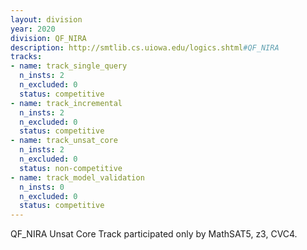 ```yaml
---
layout: division
year: 2020
division: QF_NIRA
description: http://smtlib.cs.uiowa.edu/logics.shtml#QF_NIRA
tracks:
- name: track_single_query
  n_insts: 2
  n_excluded: 0
  status: competitive
- name: track_incremental
  n_insts: 2
  n_excluded: 0
  status: competitive
- name: track_unsat_core
  n_insts: 2
  n_excluded: 0
  status: non-competitive
- name: track_model_validation
  n_insts: 0
  n_excluded: 0
  status: competitive
---
```

QF_NIRA Unsat Core Track participated only by MathSAT5, z3, CVC4.
